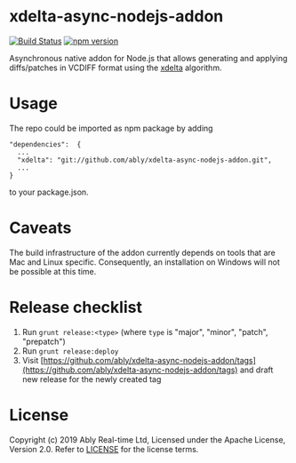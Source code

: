# xdelta-async-nodejs-addon

[![Build Status](https://travis-ci.org/ably/xdelta-async-nodejs-addon.svg?branch=main)](https://travis-ci.org/ably/xdelta-async-nodejs-addon)
[![npm version](https://badge.fury.io/js/xdelta-async-nodejs-addon.svg)](https://badge.fury.io/js/xdelta-async-nodejs-addon)

Asynchronous native addon for Node.js that allows generating and applying diffs/patches in VCDIFF format using the [xdelta](https://github.com/jmacd/xdelta) algorithm.

# Usage

The repo could be imported as npm package by adding 

```
"dependencies":  {
  ...
  "xdelta": "git://github.com/ably/xdelta-async-nodejs-addon.git",
  ...
}
```
to your package.json.

# Caveats

The build infrastructure of the addon currently depends on tools that are Mac and Linux specific. Consequently, an installation on Windows will not be possible at this time.

# Release checklist

1. Run `grunt release:<type>` (where `type` is "major", "minor", "patch", "prepatch")
2. Run `grunt release:deploy`
3. Visit [https://github.com/ably/xdelta-async-nodejs-addon/tags](https://github.com/ably/xdelta-async-nodejs-addon/tags) and draft new release for the newly created tag

# License

Copyright (c) 2019 Ably Real-time Ltd, Licensed under the Apache License, Version 2.0.  Refer to [LICENSE](LICENSE) for the license terms.
